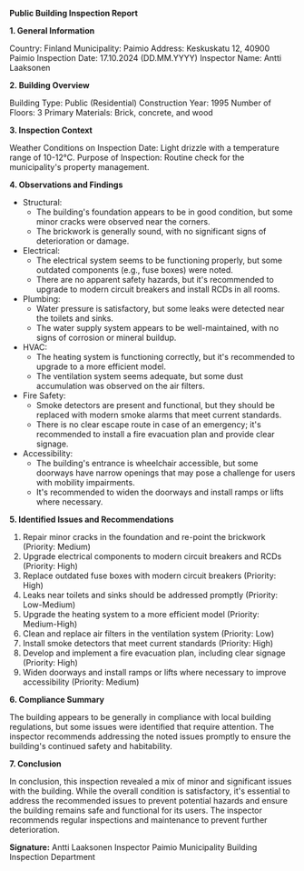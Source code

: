 **Public Building Inspection Report**

**1. General Information**

Country: Finland
Municipality: Paimio
Address: Keskuskatu 12, 40900 Paimio
Inspection Date: 17.10.2024 (DD.MM.YYYY)
Inspector Name: Antti Laaksonen

**2. Building Overview**

Building Type: Public (Residential)
Construction Year: 1995
Number of Floors: 3
Primary Materials: Brick, concrete, and wood

**3. Inspection Context**

Weather Conditions on Inspection Date: Light drizzle with a temperature range of 10-12°C.
Purpose of Inspection: Routine check for the municipality's property management.

**4. Observations and Findings**

* Structural:
	+ The building's foundation appears to be in good condition, but some minor cracks were observed near the corners.
	+ The brickwork is generally sound, with no significant signs of deterioration or damage.
* Electrical:
	+ The electrical system seems to be functioning properly, but some outdated components (e.g., fuse boxes) were noted.
	+ There are no apparent safety hazards, but it's recommended to upgrade to modern circuit breakers and install RCDs in all rooms.
* Plumbing:
	+ Water pressure is satisfactory, but some leaks were detected near the toilets and sinks.
	+ The water supply system appears to be well-maintained, with no signs of corrosion or mineral buildup.
* HVAC:
	+ The heating system is functioning correctly, but it's recommended to upgrade to a more efficient model.
	+ The ventilation system seems adequate, but some dust accumulation was observed on the air filters.
* Fire Safety:
	+ Smoke detectors are present and functional, but they should be replaced with modern smoke alarms that meet current standards.
	+ There is no clear escape route in case of an emergency; it's recommended to install a fire evacuation plan and provide clear signage.
* Accessibility:
	+ The building's entrance is wheelchair accessible, but some doorways have narrow openings that may pose a challenge for users with mobility impairments.
	+ It's recommended to widen the doorways and install ramps or lifts where necessary.

**5. Identified Issues and Recommendations**

1. Repair minor cracks in the foundation and re-point the brickwork (Priority: Medium)
2. Upgrade electrical components to modern circuit breakers and RCDs (Priority: High)
3. Replace outdated fuse boxes with modern circuit breakers (Priority: High)
4. Leaks near toilets and sinks should be addressed promptly (Priority: Low-Medium)
5. Upgrade the heating system to a more efficient model (Priority: Medium-High)
6. Clean and replace air filters in the ventilation system (Priority: Low)
7. Install smoke detectors that meet current standards (Priority: High)
8. Develop and implement a fire evacuation plan, including clear signage (Priority: High)
9. Widen doorways and install ramps or lifts where necessary to improve accessibility (Priority: Medium)

**6. Compliance Summary**

The building appears to be generally in compliance with local building regulations, but some issues were identified that require attention. The inspector recommends addressing the noted issues promptly to ensure the building's continued safety and habitability.

**7. Conclusion**

In conclusion, this inspection revealed a mix of minor and significant issues with the building. While the overall condition is satisfactory, it's essential to address the recommended issues to prevent potential hazards and ensure the building remains safe and functional for its users. The inspector recommends regular inspections and maintenance to prevent further deterioration.

**Signature:**
Antti Laaksonen
Inspector
Paimio Municipality Building Inspection Department